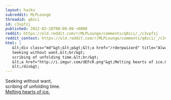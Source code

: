 ```yaml
---
layout: haiku
subreddit: MLPLounge
threadid: q8zci
id: c3vpfzj
published: 2012-02-28T00:00:00 +0000
reddit: https://old.reddit.com/r/MLPLounge/comments/q8zci/_/c3vpfzj
reddit_context: https://old.reddit.com/r/MLPLounge/comments/q8zci/_/c3vpfzj?context=3
html: |
   &lt;div class="md"&gt;&lt;p&gt;&lt;a href="/rderpwizard" title="Always Relevant / Rewritten Shipping Labels / Paper Bag Princess"&gt;&lt;/a&gt;
   Seeking without want,&lt;br/&gt;
   scribing of unfolding time.&lt;br/&gt;
   &lt;a href="http://i.imgur.com/dEFcR.png"&gt;Melting hearts of ice.&lt;/a&gt;&lt;/p&gt;
   &lt;/div&gt;
---
```


[](/rderpwizard "Always Relevant / Rewritten Shipping Labels / Paper Bag Princess")
Seeking without want,  
scribing of unfolding time.  
[Melting hearts of ice.](http://i.imgur.com/dEFcR.png)